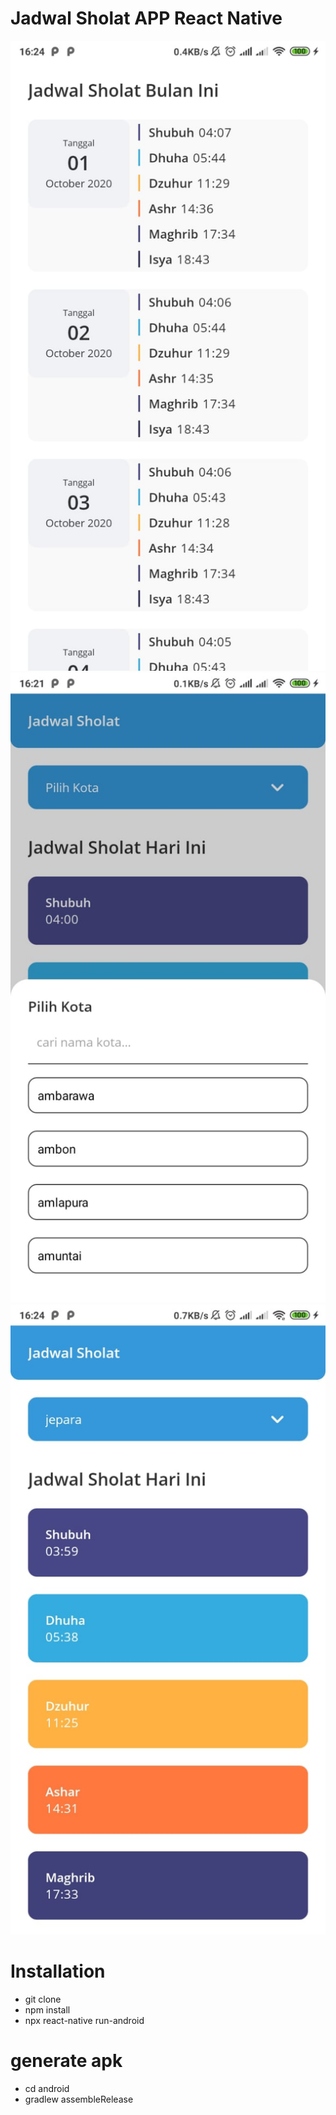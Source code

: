 # Jadwal Sholat APP React Native
<img src="./screenshoots/img1.jpeg" style = "width: 100" />
<img src="./screenshoots/img2.jpeg" style = "width: 100" />
<img src="./screenshoots/img3.jpeg" style = "width: 100" />

# Installation
- git clone
- npm install
- npx react-native run-android

# generate apk
- cd android
- gradlew assembleRelease

